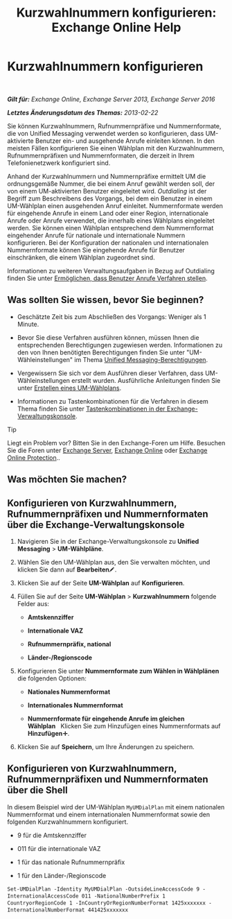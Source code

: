 ﻿---
title: 'Kurzwahlnummern konfigurieren: Exchange Online Help'
TOCTitle: Kurzwahlnummern konfigurieren
ms:assetid: e5b5efee-b734-4f70-8357-11be07b23bd0
ms:mtpsurl: https://technet.microsoft.com/de-de/library/Bb124992(v=EXCHG.150)
ms:contentKeyID: 51409360
ms.date: 05/23/2018
mtps_version: v=EXCHG.150
ms.translationtype: MT
---

# Kurzwahlnummern konfigurieren

 

_**Gilt für:** Exchange Online, Exchange Server 2013, Exchange Server 2016_

_**Letztes Änderungsdatum des Themas:** 2013-02-22_

Sie können Kurzwahlnummern, Rufnummernpräfixe und Nummernformate, die von Unified Messaging verwendet werden so konfigurieren, dass UM-aktivierte Benutzer ein- und ausgehende Anrufe einleiten können. In den meisten Fällen konfigurieren Sie einen Wählplan mit den Kurzwahlnummern, Rufnummernpräfixen und Nummernformaten, die derzeit in Ihrem Telefonienetzwerk konfiguriert sind.

Anhand der Kurzwahlnummern und Nummernpräfixe ermittelt UM die ordnungsgemäße Nummer, die bei einem Anruf gewählt werden soll, der von einem UM-aktivierten Benutzer eingeleitet wird. *Outdialing* ist der Begriff zum Beschreibens des Vorgangs, bei dem ein Benutzer in einem UM-Wählplan einen ausgehenden Anruf einleitet. Nummernformate werden für eingehende Anrufe in einem Land oder einer Region, internationale Anrufe oder Anrufe verwendet, die innerhalb eines Wählplans eingeleitet werden. Sie können einen Wählplan entsprechend dem Nummernformat eingehender Anrufe für nationale und internationale Nummern konfigurieren. Bei der Konfiguration der nationalen und internationalen Nummernformate können Sie eingehende Anrufe für Benutzer einschränken, die einem Wählplan zugeordnet sind.

Informationen zu weiteren Verwaltungsaufgaben in Bezug auf Outdialing finden Sie unter [Ermöglichen, dass Benutzer Anrufe Verfahren stellen](allowing-users-to-make-calls-procedures-exchange-2013-help.md).

## Was sollten Sie wissen, bevor Sie beginnen?

  - Geschätzte Zeit bis zum Abschließen des Vorgangs: Weniger als 1 Minute.

  - Bevor Sie diese Verfahren ausführen können, müssen Ihnen die entsprechenden Berechtigungen zugewiesen werden. Informationen zu den von Ihnen benötigten Berechtigungen finden Sie unter "UM-Wähleinstellungen" im Thema [Unified Messaging-Berechtigungen](unified-messaging-permissions-exchange-2013-help.md).

  - Vergewissern Sie sich vor dem Ausführen dieser Verfahren, dass UM-Wähleinstellungen erstellt wurden. Ausführliche Anleitungen finden Sie unter [Erstellen eines UM-Wählplans](https://review.docs.microsoft.com/de-de/exchange/voice-mail-unified-messaging/connect-voice-mail-system/create-um-dial-plan).

  - Informationen zu Tastenkombinationen für die Verfahren in diesem Thema finden Sie unter [Tastenkombinationen in der Exchange-Verwaltungskonsole](keyboard-shortcuts-in-the-exchange-admin-center-exchange-online-protection-help.md).


> [!TIP]
> Liegt ein Problem vor? Bitten Sie in den Exchange-Foren um Hilfe. Besuchen Sie die Foren unter <A href="https://go.microsoft.com/fwlink/p/?linkid=60612">Exchange Server</A>, <A href="https://go.microsoft.com/fwlink/p/?linkid=267542">Exchange Online</A> oder <A href="https://go.microsoft.com/fwlink/p/?linkid=285351">Exchange Online Protection</A>..



## Was möchten Sie machen?

## Konfigurieren von Kurzwahlnummern, Rufnummernpräfixen und Nummernformaten über die Exchange-Verwaltungskonsole

1.  Navigieren Sie in der Exchange-Verwaltungskonsole zu **Unified Messaging** \> **UM-Wählpläne**.

2.  Wählen Sie den UM-Wählplan aus, den Sie verwalten möchten, und klicken Sie dann auf **Bearbeiten**![Bearbeitungssymbol](images/Bb124582.6f53ccb2-1f13-4c02-bea0-30690e6ea71d(EXCHG.150).gif "Bearbeitungssymbol").

3.  Klicken Sie auf der Seite **UM-Wählplan** auf **Konfigurieren**.

4.  Füllen Sie auf der Seite **UM-Wählplan** \> **Kurzwahlnummern** folgende Felder aus:
    
      - **Amtskennziffer**
    
      - **Internationale VAZ**
    
      - **Rufnummernpräfix, national**
    
      - **Länder-/Regionscode**

5.  Konfigurieren Sie unter **Nummernformate zum Wählen in Wählplänen** die folgenden Optionen:
    
      - **Nationales Nummernformat**
    
      - **Internationales Nummernformat**
    
      - **Nummernformate für eingehende Anrufe im gleichen Wählplan**   Klicken Sie zum Hinzufügen eines Nummernformats auf **Hinzufügen**![Hinzufügen (Symbol)](images/JJ218640.c1e75329-d6d7-4073-a27d-498590bbb558(EXCHG.150).gif "Hinzufügen (Symbol)").

6.  Klicken Sie auf **Speichern**, um Ihre Änderungen zu speichern.

## Konfigurieren von Kurzwahlnummern, Rufnummernpräfixen und Nummernformaten über die Shell

In diesem Beispiel wird der UM-Wählplan `MyUMDialPlan` mit einem nationalen Nummernformat und einem internationalen Nummernformat sowie den folgenden Kurzwahlnummern konfiguriert.

  - 9 für die Amtskennziffer

  - 011 für die internationale VAZ

  - 1 für das nationale Rufnummernpräfix

  - 1 für den Länder-/Regionscode

<!-- end list -->

    Set-UMDialPlan -Identity MyUMDialPlan -OutsideLineAccessCode 9 -InternationalAccessCode 011 -NationalNumberPrefix 1 CountryorRegionCode 1 -InCountryOrRegionNumberFormat 1425xxxxxxx -InternationalNumberFormat 441425xxxxxxx

